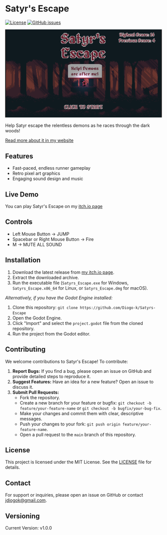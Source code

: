 # Satyr's Escape

[![License](https://img.shields.io/badge/License-MIT-yellow.svg)](LICENSE)
[![GitHub issues](https://img.shields.io/github/issues/Diogo-k/Satyrs-Escape)](https://github.com/Diogo-k/Satyrs-Escape/issues)

![Satyr's Escape Banner](./satyrs-escape.png)

Help Satyr escape the relentless demons as he races through the dark woods!

[Read more about it in my website](https://www.jdiogo.dev/projects/satyrs-escape)

## Features

- Fast-paced, endless runner gameplay
- Retro pixel art graphics
- Engaging sound design and music

## Live Demo

You can play Satyr's Escape on my [itch.io page](https://kelem.itch.io)

## Controls

- Left Mouse Button -> JUMP
- Spacebar or Right Mouse Button -> Fire
- M -> MUTE ALL SOUND

## Installation

1.  Download the latest release from [my itch.io page](https://kelem.itch.io/satyrs-escape/download/eyJleHBpcmVzIjoxNzQ3OTU1NzE1LCJpZCI6MjkyMjM3OH0%3d.b7uRPzgYVuVbBkzJIDVJswdl70Q%3d).
2.  Extract the downloaded archive.
3.  Run the executable file (`Satyrs_Escape.exe` for Windows, `Satyrs_Escape.x86_64` for Linux, or `Satyrs_Escape.dmg` for macOS).

_Alternatively, if you have the Godot Engine installed:_

1.  Clone this repository: `git clone https://github.com/Diogo-k/Satyrs-Escape`
2.  Open the Godot Engine.
3.  Click "Import" and select the `project.godot` file from the cloned repository.
4.  Run the project from the Godot editor.

## Contributing

We welcome contributions to Satyr's Escape! To contribute:

1.  **Report Bugs:** If you find a bug, please open an issue on GitHub and provide detailed steps to reproduce it.
2.  **Suggest Features:** Have an idea for a new feature? Open an issue to discuss it.
3.  **Submit Pull Requests:**
    - Fork the repository.
    - Create a new branch for your feature or bugfix: `git checkout -b feature/your-feature-name` or `git checkout -b bugfix/your-bug-fix`.
    - Make your changes and commit them with clear, descriptive messages.
    - Push your changes to your fork: `git push origin feature/your-feature-name`.
    - Open a pull request to the `main` branch of this repository.

## License

This project is licensed under the MIT License. See the [LICENSE](./LICENSE) file for details.

## Contact

For support or inquiries, please open an issue on GitHub or contact [jdiogok@gmail.com](mailto:jdiogok@gmail.com).

## Versioning

Current Version: v1.0.0
